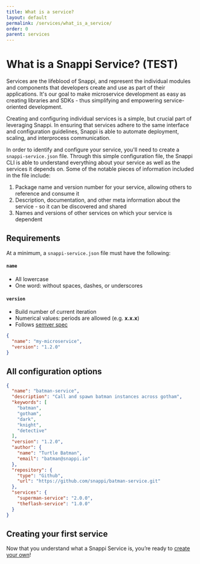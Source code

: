 ```yaml
---
title: What is a service?
layout: default
permalink: /services/what_is_a_service/
order: 0
parent: services
---
```


# What is a Snappi Service? (TEST)
Services are the lifeblood of Snappi, and represent the individual modules and components that developers create and 
use as part of their applications. It's our goal to make microservice development as easy as creating 
libraries and SDKs - thus simplifying and empowering service-oriented development.

Creating and configuring individual services is a simple, but crucial part of leveraging Snappi. In ensuring that 
services adhere to the same interface and configuration guidelines, Snappi is able to automate deployment, scaling, 
and interprocess communication.

In order to identify and configure your service, you'll need to create a `snappi-service.json` file. Through this 
simple configuration file, the Snappi CLI is able to understand everything about your service as well as the services it 
depends on. Some of the notable pieces of information included in the file include:

1. Package name and version number for your service, allowing others to reference and consume it
2. Description, documentation, and other meta information about the service - so it can be discovered and shared
3. Names and versions of other services on which your service is dependent

## Requirements
At a minimum, a `snappi-service.json` file must have the following:

#### `name`
* All lowercase
* One word: without spaces, dashes, or underscores

#### `version`
* Build number of current iteration
* Numerical values: periods are allowed (e.g. **x.x.x**)
* Follows [semver spec](https://docs.npmjs.com/getting-started/semantic-versioning)

```json
{
  "name": "my-microservice",
  "version": "1.2.0"
}
```

## All configuration options

```json
{
  "name": "batman-service",
  "description": "Call and spawn batman instances across gotham",
  "keywords": [
    "batman",
    "gotham",
    "dark",
    "knight",
    "detective"
  ],
  "version": "1.2.0",
  "author": {
    "name": "Turtle Batman",
    "email": "batman@snappi.io"
  },
  "repository": {
    "type": "Github",
    "url": "https://github.com/snappi/batman-service.git"
  },
  "services": {
    "superman-service": "2.0.0",
    "theflash-service": "1.0.0"
  }
}
```

## Creating your first service
Now that you understand what a Snappi Service is, you’re ready to [create your own](/services/creating/)!
